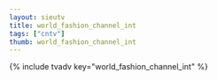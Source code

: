 ```yaml
--- 
layout: sieutv
title: world_fashion_channel_int
tags: ["cntv"]
thumb: world_fashion_channel_int
---
```

{% include tvadv key="world_fashion_channel_int" %}
